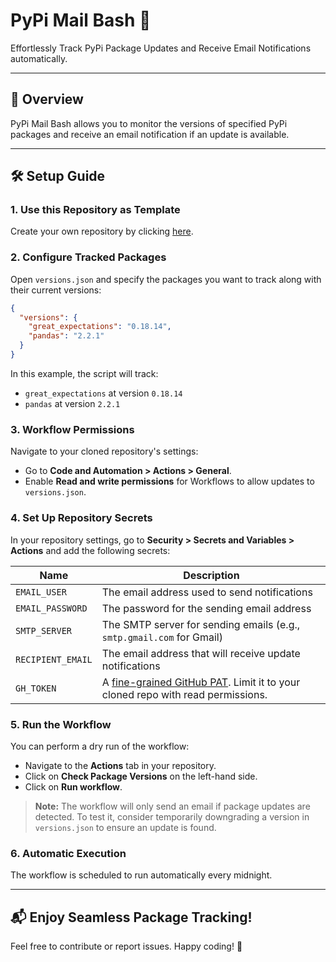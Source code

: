 # PyPi Mail Bash 📧
Effortlessly Track PyPi Package Updates and Receive Email Notifications automatically.

---

## 🚀 Overview
PyPi Mail Bash allows you to monitor the versions of specified PyPi packages and receive an email notification if an update is available.

---

## 🛠️ Setup Guide

### 1. Use this Repository as Template
Create your own repository by clicking [here](https://github.com/new?template_name=pypi-mail-bash&template_owner=hija). 

### 2. Configure Tracked Packages
Open `versions.json` and specify the packages you want to track along with their current versions:
```json
{
  "versions": {
    "great_expectations": "0.18.14",
    "pandas": "2.2.1"
  }
}
```
In this example, the script will track:
- `great_expectations` at version `0.18.14`
- `pandas` at version `2.2.1`

### 3. Workflow Permissions
Navigate to your cloned repository's settings:
- Go to **Code and Automation > Actions > General**.
- Enable **Read and write permissions** for Workflows to allow updates to `versions.json`.

### 4. Set Up Repository Secrets
In your repository settings, go to **Security > Secrets and Variables > Actions** and add the following secrets:

| Name             | Description                                                                 |
|------------------|-----------------------------------------------------------------------------|
| `EMAIL_USER`     | The email address used to send notifications                                |
| `EMAIL_PASSWORD` | The password for the sending email address                                  |
| `SMTP_SERVER`    | The SMTP server for sending emails (e.g., `smtp.gmail.com` for Gmail)       |
| `RECIPIENT_EMAIL`| The email address that will receive update notifications                    |
| `GH_TOKEN`       | A [fine-grained GitHub PAT](https://docs.github.com/en/authentication/keeping-your-account-and-data-secure/managing-your-personal-access-tokens#creating-a-fine-grained-personal-access-token). Limit it to your cloned repo with read permissions. |

### 5. Run the Workflow
You can perform a dry run of the workflow:
- Navigate to the **Actions** tab in your repository.
- Click on **Check Package Versions** on the left-hand side.
- Click on **Run workflow**.

> **Note:** The workflow will only send an email if package updates are detected. To test it, consider temporarily downgrading a version in `versions.json` to ensure an update is found.

### 6. Automatic Execution
The workflow is scheduled to run automatically every midnight.

---

## 📬 Enjoy Seamless Package Tracking!

Feel free to contribute or report issues. Happy coding! 🚀
